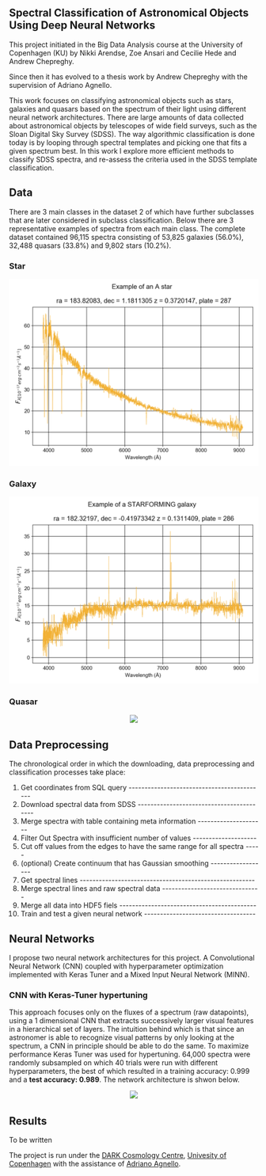 ## Spectral Classification of Astronomical Objects Using Deep Neural Networks

This project initiated in the Big Data Analysis course at the University of Copenhagen (KU) by Nikki Arendse, Zoe Ansari and Cecilie Hede and Andrew Chepreghy.

Since then it has evolved to a thesis work by Andrew Chepreghy with the supervision of Adriano Agnello.

This work focuses on classifying astronomical objects such as stars, galaxies and quasars based on the spectrum of their light using different neural network architectures. There are large amounts of data collected about astronomical objects by telescopes of wide field surveys, such as the Sloan Digital Sky Survey (SDSS). The way algorithmic classification is done today is by looping through spectral templates and picking one that fits a given spectrum best. In this work I explore more efficient methods to classify SDSS spectra, and re-assess the criteria used in the SDSS template classification.

## Data

There are 3 main classes in the dataset 2 of which have further subclasses that are later considered in subclass classification. Below there are 3 representative examples of spectra from each main class. The complete dataset contained 96,115 spectra consisting of 53,825 galaxies (56.0%), 32,488 quasars (33.8%) and 9,802 stars (10.2%).

### Star

<p align="center">
  <img src="https://raw.githubusercontent.com/csepreghy/spectral-analysis/master/plots/thesis_plots/example_star.png" width="600px" />
</p>

### Galaxy

<p align="center">
  <img src="https://raw.githubusercontent.com/csepreghy/spectral-analysis/master/plots/thesis_plots/example_galaxy.png" width="600px" />
</p>

### Quasar

<p align="center">
  <img src="https://raw.githubusercontent.com/csepreghy/spectral_analysis/master/plots/thesis_plots/examlpe_qso.png" width="600px" />
</p>

## Data Preprocessing

The chronological order in which the downloading, data preprocessing and classification processes take place: 

1) Get coordinates from SQL query -------------------------------------------
2) Download spectral data from SDSS -----------------------------------------
3) Merge spectra with table containing meta information ---------------------
4) Filter Out Spectra with insufficient number of values --------------------
5) Cut off values from the edges to have the same range for all spectra -----
6) (optional) Create continuum that has Gaussian smoothing ------------------
7) Get spectral lines -------------------------------------------------------
8) Merge spectral lines and raw spectral data -------------------------------
9) Merge all data into HDF5 fiels -------------------------------------------
10) Train and test a given neural network -----------------------------------

## Neural Networks
I propose two neural network architectures for this project. A Convolutional Neural Network (CNN) coupled with hyperparameter optimization implemented with Keras Tuner and a Mixed Input Neural Network (MINN).

### CNN with Keras-Tuner hypertuning
This approach focuses only on the fluxes of a spectrum (raw datapoints), using a 1 dimensional CNN that extracts successively larger visual features in a hierarchical set of layers. The intuition behind which is that since an astronomer is able to recognize visual patterns by only looking at the spectrum, a CNN in principle should be able to do the same. To maximize performance Keras Tuner was used for hypertuning. 64,000 spectra were randomly subsampled on which 40 trials were run with different hyperparameters, the best of which resulted in a training accuracy: 0.999 and a **test accuracy: 0.989**. The network architecture is shwon below.

<p align="center">
  <img src="https://raw.githubusercontent.com/csepreghy/spectral_analysis/master/plots/thesis_plots/Andy-squared-equals-neural-network-modified.png" width="400px"/>
</p>

## Results
To be written

The project is run under the [DARK Cosmology Centre](https://dark.nbi.ku.dk/), [Univesity of Copenhagen](https://www.ku.dk/english/) with the assistance of [Adriano Agnello](https://www.linkedin.com/in/adriano-agnello/).
